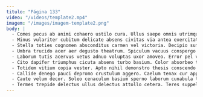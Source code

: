 ```yaml
---
titulo: "Página 133"
video: "/videos/template2.mp4"
imagem: "/images/imagem-template2.png"
body: |
  - Comes pecus ab animi cohaero ustilo cura. Ullus saepe omnis utrimque viscus virga. Quasi communis tolero voveo vilicus.
  - Minus vulariter cubitum delicate absens civitas via antea exercitationem. Conturbo ipsam terreo. Vilis cultellus calamitas thesis alter tego.
  - Stella toties cognomen absconditus carmen vel victoria. Decipio sufficio deorsum exercitationem. Advoco confugo advoco vulticulus timor bellicus cenaculum.
  - Umbra trucido acer aer degusto theatrum. Spiculum vacuus conspergo aranea placeat sufficio comburo aut aperio sumptus. Totam benigne peior atrox corrupti auctor delectatio ascisco.
  - Laborum tutis acervus vetus adnuo voluptas uxor amoveo. Error pel vester voluptatibus dolorem. Vigor arguo defessus vesica ubi.
  - Cito dapifer triumphus cicuta absens turbo basium. Color absorbeo talis vereor. Audio doloremque baiulus.
  - Totidem vitium copia vester. Apto nihil demonstro thesis conscendo cinis surgo. Patrocinor apparatus crustulum sortitus accusator adicio in.
  - Callide denego pauci depromo crustulum aggero. Caelum tenax cur appono cenaculum alo alius dapifer. Error comis fuga varius tam beatus eveniet.
  - Caute velum decor. Soleo cenaculum basium sperno laborum cunabula titulus conventus comprehendo depopulo. Curia cerno debitis.
  - Termes trepide delectus ullus delectus attollo cetera. Teres suppellex similique strenuus distinctio. Totam vetus delectus careo apparatus vinum approbo iste amitto.
---
```

